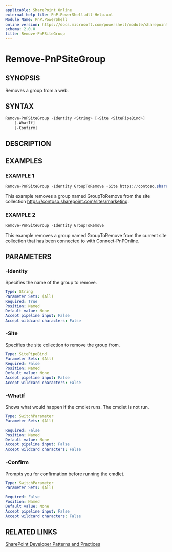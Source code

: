 ```yaml
---
applicable: SharePoint Online
external help file: PnP.PowerShell.dll-Help.xml
Module Name: PnP.PowerShell
online version: https://docs.microsoft.com/powershell/module/sharepoint-pnp/remove-pnpsitegroup
schema: 2.0.0
title: Remove-PnPSiteGroup
---
```


# Remove-PnPSiteGroup

## SYNOPSIS
Removes a group from a web.

## SYNTAX

```powershell
Remove-PnPSiteGroup -Identity <String> [-Site <SitePipeBind>]
    [-WhatIf]
    [-Confirm]
```

## DESCRIPTION

## EXAMPLES

### EXAMPLE 1
```powershell
Remove-PnPSiteGroup -Identity GroupToRemove -Site https://contoso.sharepoint.com/sites/marketing
```

This example removes a group named GroupToRemove from the site collection https://contoso.sharepoint.com/sites/marketing.

### EXAMPLE 2
```powershell
Remove-PnPSiteGroup -Identity GroupToRemove
```

This example removes a group named GroupToRemove from the current site collection that has been connected to with Connect-PnPOnline.

## PARAMETERS

### -Identity
Specifies the name of the group to remove.

```yaml
Type: String
Parameter Sets: (All)
Required: True
Position: Named
Default value: None
Accept pipeline input: False
Accept wildcard characters: False
```

### -Site
Specifies the site collection to remove the group from.

```yaml
Type: SitePipeBind
Parameter Sets: (All)
Required: False
Position: Named
Default value: None
Accept pipeline input: False
Accept wildcard characters: False
```

### -WhatIf
Shows what would happen if the cmdlet runs. The cmdlet is not run.

```yaml
Type: SwitchParameter
Parameter Sets: (All)

Required: False
Position: Named
Default value: None
Accept pipeline input: False
Accept wildcard characters: False
```

### -Confirm
Prompts you for confirmation before running the cmdlet.

```yaml
Type: SwitchParameter
Parameter Sets: (All)

Required: False
Position: Named
Default value: None
Accept pipeline input: False
Accept wildcard characters: False
```

## RELATED LINKS

[SharePoint Developer Patterns and Practices](https://aka.ms/sppnp)